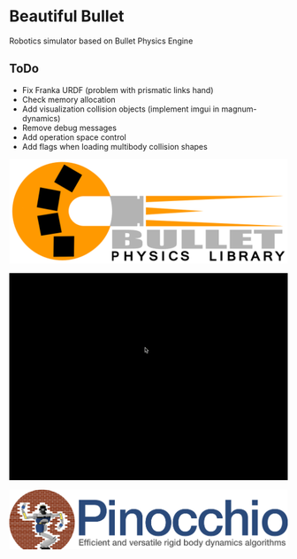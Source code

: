 # Beautiful Bullet
Robotics simulator based on Bullet Physics Engine

## ToDo
- Fix Franka URDF (problem with prismatic links hand)
- Check memory allocation
- Add visualization collision objects (implement imgui in magnum-dynamics)
- Remove debug messages
- Add operation space control
- Add flags when loading multibody collision shapes

![alt text](media/bullet_logo.png?raw=true)


![SC2 Video](media/sample_video.gif)

[![SC2 Video](media/pinocchio_logo.png)](media/pinocchio_logo.png)
